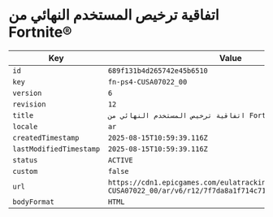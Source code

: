 # اتفاقية ترخيص المستخدم النهائي من Fortnite®

| Key | Value |
| --- | ----- |
| `id` | `689f131b4d265742e45b6510` |
| `key` | `fn-ps4-CUSA07022_00` |
| `version` | `6` |
| `revision` | `12` |
| `title` | `اتفاقية ترخيص المستخدم النهائي من Fortnite®` |
| `locale` | `ar` |
| `createdTimestamp` | `2025-08-15T10:59:39.116Z` |
| `lastModifiedTimestamp` | `2025-08-15T10:59:39.116Z` |
| `status` | `ACTIVE` |
| `custom` | `false` |
| `url` | `https://cdn1.epicgames.com/eulatracking-download/fn-ps4-CUSA07022_00/ar/v6/r12/7f7da8a1f714c717c1e7c9674a261502.pdf` |
| `bodyFormat` | `HTML` |
